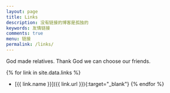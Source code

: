 ```yaml
---
layout: page
title: Links
description: 没有链接的博客是孤独的
keywords: 友情链接
comments: true
menu: 链接
permalink: /links/
---
```


God made relatives. Thank God we can choose our friends.

{% for link in site.data.links %}
* [{{ link.name }}]({{ link.url }}){:target="_blank"}
{% endfor %}
